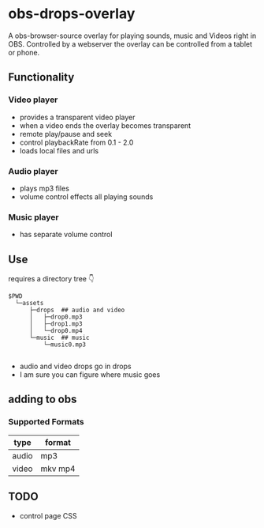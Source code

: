 # obs-drops-overlay

A obs-browser-source overlay for playing sounds, music and Videos right in OBS. 
Controlled by a webserver the overlay can be controlled from a tablet or phone.

## Functionality

### Video player
* provides a transparent video player
* when a video ends the overlay becomes transparent
* remote play/pause and seek
* control playbackRate from 0.1 - 2.0
* loads local files and urls

### Audio player
* plays mp3 files
* volume control effects all playing sounds

### Music player
* has separate volume control

## Use

requires a directory tree 👇

```shell
$PWD
  └─assets
      ├─drops  ## audio and video
      │   ├─drop0.mp3
      │   ├─drop1.mp3
      │   └─drop0.mp4
      └─music  ## music
          └─music0.mp3
      
``` 

* audio and video drops go in drops
* I am sure you can figure where music goes

## adding to obs


### Supported Formats

| type  | format  |
|-------|---------|
| audio | mp3     |
| video | mkv mp4 |

## TODO

* control page CSS
